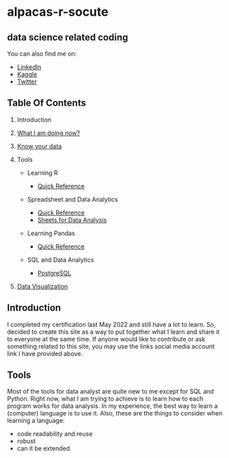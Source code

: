 # alpacas-r-socute
## data science related coding
You can also find me on:
- [LinkedIn](https://www.linkedin.com/in/cyrusemoreno/)
- [Kaggle](https://www.kaggle.com/cyrusmoreno)
- [Twitter](https://twitter.com/CyrusEMoreno)

## Table Of Contents
1. Introduction
2. [What I am doing now?](/projects.md)
3. [Know your data](/kyd.md)
4. Tools
   - Learning R
     - [Quick Reference](/r/quick_ref.md)

   - Spreadsheet and Data Analytics
     - [Quick Reference](/gs/quick_ref.md)
     - [Sheets for Data Analysis](/gs/xl.md)

   - Learning Pandas
     - [Quick Reference](/py/quick_ref.md)

   - SQL and Data Analytics
     - [PostgreSQL](/sql/quick_ref.md)

5.  [Data Visualization](/viz/viz.md)

## Introduction

I completed my certification last May 2022 and still have a lot to learn. So, decided to create this site as a way to put together what I learn and share it to everyone at the same time. If anyone would like to contribute or ask something related to this site, you may use the links social media account link I have provided above.

## Tools  

Most of the tools for data analyst are quite new to me except for SQL and Python. Right now, what I am trying to achieve is to learn how to each program works for data analysis. In my experience, the best way to learn a (computer) language is to use it. Also, these are the things to consider when learning a language:
- code readability and reuse
- robust
- can it be extended
